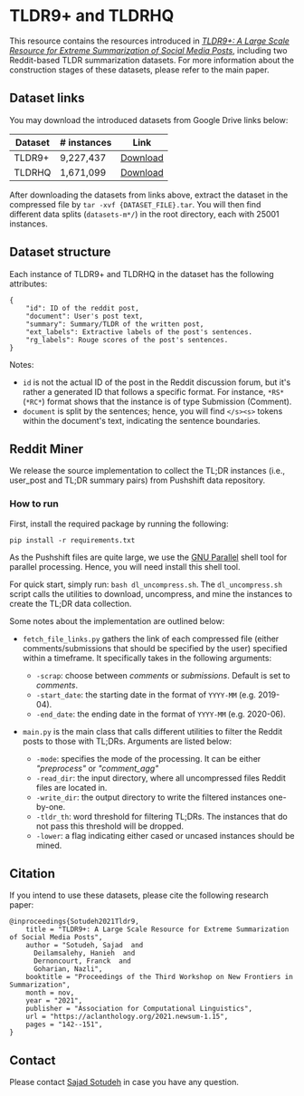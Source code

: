 # TLDR9+ and TLDRHQ

This resource contains the resources introduced in [_TLDR9+: A Large Scale Resource for Extreme Summarization of Social Media Posts_](https://aclanthology.org/2021.newsum-1.15/), including two Reddit-based TLDR summarization datasets. For more information about the construction stages of these datasets, please refer to the main paper. 

## Dataset links
You may download the introduced datasets from Google Drive links below:

| **Dataset** | # instances | **Link**                                                                                       |
|-------------|-------------|------------------------------------------------------------------------------------------------|
| TLDR9+      |  9,227,437           | [Download](https://drive.google.com/file/d/1hYJqH-czgbw78rvxajzj56tDLr6lkdjh/view?usp=sharing) |
| TLDRHQ      | 1,671,099           | [Download](https://drive.google.com/file/d/1jCi0Mn0k-pid5SSTafov11-e1A9LEZed/view?usp=sharing) |

After downloading the datasets from links above, extract the dataset in the compressed file by `tar -xvf {DATASET_FILE}.tar`. You will then find different data splits (`datasets-m*/`) in the root directory, each with 25001 instances.

## Dataset structure
Each instance of TLDR9+ and TLDRHQ in the dataset has the following attributes:

````
{
    "id": ID of the reddit post,
    "document": User's post text,
    "summary": Summary/TLDR of the written post,
    "ext_labels": Extractive labels of the post's sentences.
    "rg_labels": Rouge scores of the post's sentences.
}

````
Notes:
* `id` is not the actual ID of the post in the Reddit discussion forum, but it's rather a generated ID that follows a specific format. For instance, `*RS*` (`*RC*`) format shows that the instance is of type Submission (Comment). 
* `document` is split by the sentences; hence, you will find `</s><s>` tokens within the document's text, indicating the sentence boundaries.


## Reddit Miner
We release the source implementation to collect the TL;DR instances (i.e., user_post and TL;DR summary pairs) from Pushshift data repository. 

### How to run 
First, install the required package by running the following:

````
pip install -r requirements.txt
````
As the Pushshift files are quite large, we use the [GNU Parallel](https://www.gnu.org/software/parallel/) shell tool for parallel processing. Hence, you will need install this shell tool. 

For quick start, simply run: `bash dl_uncompress.sh`. The `dl_uncompress.sh` script calls the utilities to download, uncompress, and mine the instances to create the
TL;DR data collection.

Some notes about the implementation are outlined below:

- `fetch_file_links.py` gathers the link of each compressed file (either comments/submissions that should be specified by the user) specified within a timeframe. It specifically takes in the following arguments:
  * `-scrap`: choose between _comments_ or _submissions_. Default is set to _comments_.
  * `-start_date`: the starting date in the format of `YYYY-MM` (e.g. 2019-04).
  * `-end_date`: the ending date in the format of `YYYY-MM` (e.g. 2020-06).


- `main.py` is the main class that calls different utilities to filter the Reddit posts to those with TL;DRs. Arguments are listed below:
  - `-mode`: specifies the mode of the processing. It can be either _"preprocess"_ or _"comment_agg"_
  - `-read_dir`: the input directory, where all uncompressed files Reddit files are located in.  
  - `-write_dir`: the output directory to write the filtered instances one-by-one.
  - `-tldr_th`: word threshold for filtering TL;DRs. The instances that do not pass this threshold will be dropped.
  - `-lower`: a flag indicating either cased or uncased instances should be mined.

## Citation

If you intend to use these datasets, please cite the following research paper: 

````
@inproceedings{Sotudeh2021Tldr9,
    title = "TLDR9+: A Large Scale Resource for Extreme Summarization of Social Media Posts",
    author = "Sotudeh, Sajad  and
      Deilamsalehy, Hanieh  and
      Dernoncourt, Franck  and
      Goharian, Nazli",
    booktitle = "Proceedings of the Third Workshop on New Frontiers in Summarization",
    month = nov,
    year = "2021",
    publisher = "Association for Computational Linguistics",
    url = "https://aclanthology.org/2021.newsum-1.15",
    pages = "142--151",
}
````

## Contact
Please contact [Sajad Sotudeh](sajad@ir.cs.gerogetown.edu) in case you have any question.